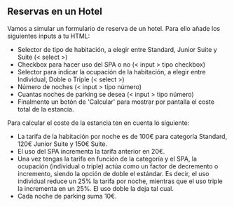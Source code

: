 ## Reservas en un Hotel

Vamos a simular un formulario de reserva de un hotel. Para ello añade los siguientes inputs a tu HTML:

- Selector de tipo de habitación, a elegir entre Standard, Junior Suite y Suite (< select >)
- Checkbox para hacer uso del SPA o no (< input > tipo checkbox)
- Selector para indicar la ocupación de la habitación, a elegir entre Individual, Doble o Triple (< select >)
- Número de noches (< input > tipo número)
- Cuantas noches de parking se desea (< input > tipo número)
- Finalmente un botón de 'Calcular' para mostrar por pantalla el coste total de la estancia.

Para calcular el coste de la estancia ten en cuenta lo siguiente:

- La tarifa de la habitación por noche es de 100€ para categoría Standard, 120€ Junior Suite y 150€ Suite.
- El uso del SPA incrementa la tarifa anterior en 20€.
- Una vez tengas la tarifa en función de la categoría y el SPA, la ocupación (individual o triple) actúa como un factor de
decremento o incremento, siendo la opción de doble el estándar. Es decir, el uso individual reduce un 25% la tarifa por
noche, mientras que el uso triple la incrementa en un 25%. El uso doble la deja tal cual.
- Cada noche de parking suma 10€.
